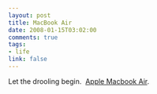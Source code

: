 ```yaml
--- 
layout: post
title: MacBook Air
date: 2008-01-15T03:02:00
comments: true
tags:
- life
link: false
---
```

Let the drooling begin.  <a href="http://www.apple.com/macbookair/" title="Apple MacBook Air">Apple Macbook Air</a>.
